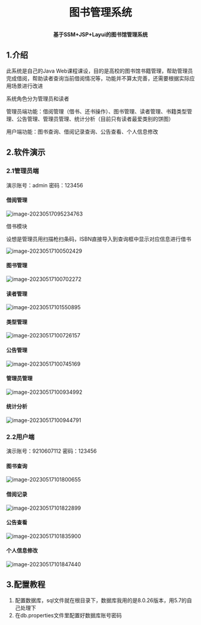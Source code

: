 <h1 align="center" style="margin: 30px 0 30px; font-weight: bold;">图书管理系统</h1>
<h4 align="center">基于SSM+JSP+Layui的图书馆管理系统</h4>

## 1.介绍

此系统是自己的Java Web课程课设，目的是高校的图书馆书籍管理，帮助管理员完成借阅，帮助读者查询当前借阅情况等，功能并不算太完善，还需要根据实际应用场景进行改进

系统角色分为管理员和读者

管理员端功能：借阅管理（借书、还书操作）、图书管理、读者管理、书籍类型管理、公告管理、管理员管理、统计分析（目前只有读者最爱类别的饼图）

用户端功能：图书查询、借阅记录查询、公告查看、个人信息修改

## 2.软件演示

### 2.1管理员端

演示账号：admin 密码：123456

#### 借阅管理

![image-20230517095234763](.\asset\image-20230517095234763.png)

借书模块

设想是管理员用扫描枪扫条码，ISBN直接导入到查询框中显示对应信息进行借书

![image-20230517100502429](asset\image-20230517100502429.png)

#### 图书管理

![image-20230517100702272](asset\image-20230517100702272.png)

#### 读者管理

![image-20230517101550895](asset\image-20230517101550895.png)

#### 类型管理

![image-20230517100726157](asset\image-20230517100726157.png)

#### 公告管理

![image-20230517100745169](asset\image-20230517100745169.png)

#### 管理员管理

![image-20230517100934992](asset\image-20230517100934992.png)

#### 统计分析

![image-20230517100944791](asset\image-20230517100944791.png)

### 2.2用户端

演示账号：9210607112 密码：123456

#### 图书查询

![image-20230517101800655](asset\image-20230517101800655.png)

#### 借阅记录

![image-20230517101822899](asset\image-20230517101822899.png)

#### 公告查看

![image-20230517101835900](asset\image-20230517101835900.png)

#### 个人信息修改

![image-20230517101847440](asset\image-20230517101847440.png)

## 3.配置教程 

1.  配置数据库，sql文件就在根目录下，数据库我用的是8.0.26版本，用5.7的自己处理下
2.  在db.properties文件里配置好数据库账号密码
